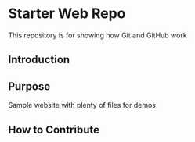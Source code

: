 # Starter Web Repo

This repository is for showing how Git and GitHub work

## Introduction 



## Purpose

Sample website with plenty of files for demos

## How to Contribute 